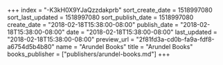 +++
index = "-K3kH0X9YJaQzzdakprb"
sort_create_date = 1518997080
sort_last_updated = 1518997080
sort_publish_date = 1518997080
create_date = "2018-02-18T15:38:00-08:00"
publish_date = "2018-02-18T15:38:00-08:00"
date = "2018-02-18T15:38:00-08:00"
last_updated = "2018-02-18T15:38:00-08:00"
preview_url = "2f81fd3a-cd0b-fa9a-fdf8-a6754d5b4b80"
name = "Arundel Books"
title = "Arundel Books"
books_publisher = ["publishers/arundel-books.md"]
+++
